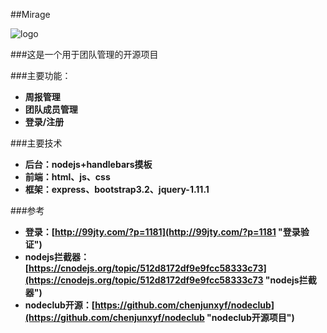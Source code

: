 ##Mirage

![logo](logo.ico)

###这是一个用于团队管理的开源项目
    
###主要功能：
+ __周报管理__
+ __团队成员管理__
+ __登录/注册__

###主要技术
+ __后台：nodejs+handlebars摸板__
+ __前端：html、js、css__
+ __框架：express、bootstrap3.2、jquery-1.11.1__

###参考
+ __登录：[http://99jty.com/?p=1181](http://99jty.com/?p=1181 "登录验证")__
+ __nodejs拦截器：[https://cnodejs.org/topic/512d8172df9e9fcc58333c73](https://cnodejs.org/topic/512d8172df9e9fcc58333c73 "nodejs拦截器")__
+ __nodeclub开源：[https://github.com/chenjunxyf/nodeclub](https://github.com/chenjunxyf/nodeclub "nodeclub开源项目")__




